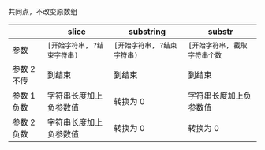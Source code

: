共同点，不改变原数组

|             | **slice**                   | **substring**               | **substr**                    |
|-------------|-----------------------------|-----------------------------|-------------------------------|
| 参数        | `[开始字符串, ?结束字符串)` | `[开始字符串, ?结束字符串)` | `[开始字符串, 截取字符串个数` |
| 参数 2 不传 | 到结束                      | 到结束                      | 到结束                        |
| 参数 1 负数 | 字符串长度加上负参数值      | 转换为 0                    | 字符串长度加上负参数值        |
| 参数 2 负数 | 字符串长度加上负参数值      | 转换为 0                    | 转换为 0                      |

